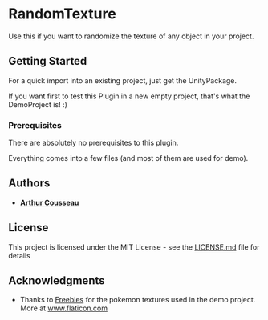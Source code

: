 # RandomTexture

Use this if you want to randomize the texture of any object in your project.

## Getting Started

For a quick import into an existing project, just get the UnityPackage.

If you want first to test this Plugin in a new empty project, that's what the DemoProject is! :)

### Prerequisites

There are absolutely no prerequisites to this plugin.

Everything comes into a few files (and most of them are used for demo).

## Authors

* **[Arthur Cousseau](https://www.linkedin.com/in/arthurcousseau/)**

## License

This project is licensed under the MIT License - see the [LICENSE.md](LICENSE.md) file for details

## Acknowledgments

* Thanks to [Freebies](https://www.flaticon.com/authors/roundicons-freebies) for the pokemon textures used in the demo project. More at www.flaticon.com 
